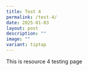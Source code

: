 ```yaml
---
title: Test 4
permalink: /test-4/
date: 2025-01-03
layout: post
description: ""
image: ""
variant: tiptap
---
```

<p>This is resource 4 testing page</p>